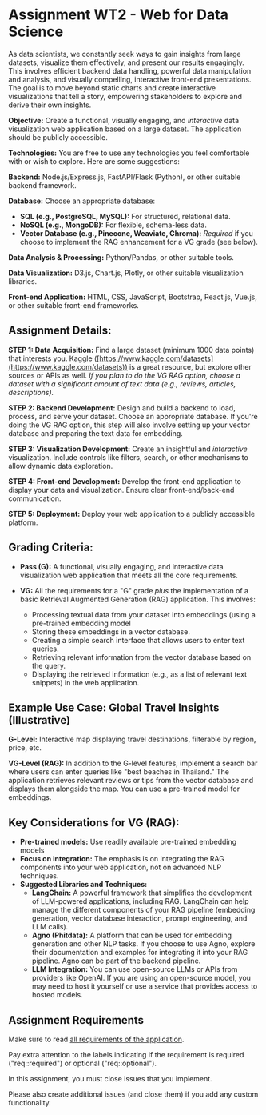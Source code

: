 # Assignment WT2 - Web for Data Science

As data scientists, we constantly seek ways to gain insights from large datasets, visualize them effectively, and present our results engagingly. This involves efficient backend data handling, powerful data manipulation and analysis, and visually compelling, interactive front-end presentations. The goal is to move beyond static charts and create interactive visualizations that tell a story, empowering stakeholders to explore and derive their own insights.

**Objective:** Create a functional, visually engaging, and _interactive_ data visualization web application based on a large dataset. The application should be publicly accessible.

**Technologies:** You are free to use any technologies you feel comfortable with or wish to explore. Here are some suggestions:

**Backend:** Node.js/Express.js, FastAPI/Flask (Python), or other suitable backend framework.

**Database:** Choose an appropriate database:

- **SQL (e.g., PostgreSQL, MySQL):** For structured, relational data.
- **NoSQL (e.g., MongoDB):** For flexible, schema-less data.
- **Vector Database (e.g., Pinecone, Weaviate, Chroma):** _Required_ if you choose to implement the RAG enhancement for a VG grade (see below).

**Data Analysis & Processing:** Python/Pandas, or other suitable tools.

**Data Visualization:** D3.js, Chart.js, Plotly, or other suitable visualization libraries.

**Front-end Application:** HTML, CSS, JavaScript, Bootstrap, React.js, Vue.js, or other suitable front-end frameworks.

## Assignment Details:

**STEP 1: Data Acquisition:** Find a large dataset (minimum 1000 data points) that interests you. Kaggle ([https://www.kaggle.com/datasets](https://www.kaggle.com/datasets)) is a great resource, but explore other sources or APIs as well. _If you plan to do the VG RAG option, choose a dataset with a significant amount of text data (e.g., reviews, articles, descriptions)._

**STEP 2: Backend Development:** Design and build a backend to load, process, and serve your dataset. Choose an appropriate database. If you're doing the VG RAG option, this step will also involve setting up your vector database and preparing the text data for embedding.

**STEP 3: Visualization Development:** Create an insightful and _interactive_ visualization. Include controls like filters, search, or other mechanisms to allow dynamic data exploration.

**STEP 4: Front-end Development:** Develop the front-end application to display your data and visualization. Ensure clear front-end/back-end communication.

**STEP 5: Deployment:** Deploy your web application to a publicly accessible platform.

## Grading Criteria:

- **Pass (G):** A functional, visually engaging, and interactive data visualization web application that meets all the core requirements.
- **VG:** All the requirements for a "G" grade _plus_ the implementation of a basic Retrieval Augmented Generation (RAG) application. This involves:

  - Processing textual data from your dataset into embeddings (using a pre-trained embedding model
  - Storing these embeddings in a vector database.
  - Creating a simple search interface that allows users to enter text queries.
  - Retrieving relevant information from the vector database based on the query.
  - Displaying the retrieved information (e.g., as a list of relevant text snippets) in the web application.

## Example Use Case: Global Travel Insights (Illustrative)

**G-Level:** Interactive map displaying travel destinations, filterable by region, price, etc.

**VG-Level (RAG):** In addition to the G-level features, implement a search bar where users can enter queries like "best beaches in Thailand." The application retrieves relevant reviews or tips from the vector database and displays them alongside the map. You can use a pre-trained model for embeddings.

## Key Considerations for VG (RAG):

- **Pre-trained models:** Use readily available pre-trained embedding models
- **Focus on integration:** The emphasis is on integrating the RAG components into your web application, not on advanced NLP techniques.
- **Suggested Libraries and Techniques:**
  - **LangChain:** A powerful framework that simplifies the development of LLM-powered applications, including RAG. LangChain can help manage the different components of your RAG pipeline (embedding generation, vector database interaction, prompt engineering, and LLM calls).
  - **Agno (Phitdata):** A platform that can be used for embedding generation and other NLP tasks. If you choose to use Agno, explore their documentation and examples for integrating it into your RAG pipeline. Agno can be part of the backend pipeline.
  - **LLM Integration:** You can use open-source LLMs or APIs from providers like OpenAI. If you are using an open-source model, you may need to host it yourself or use a service that provides access to hosted models.

## Assignment Requirements

Make sure to read [all requirements of the application](../../issues/).

Pay extra attention to the labels indicating if the requirement is required ("req::required") or optional ("req::optional").

In this assignment, you must close issues that you implement.

Please also create additional issues (and close them) if you add any custom functionality.
